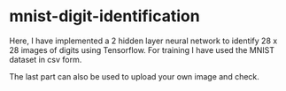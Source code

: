 # mnist-digit-identification
Here, I have implemented a 2 hidden layer neural network to identify 28 x 28 images of digits using Tensorflow.
For training I have used the MNIST dataset in csv form.

The last part can also be used to upload your own image and check.
